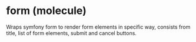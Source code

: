 # form (molecule)

Wraps symfony form to render form elements in specific way, consists from title, list of form elements, submit and cancel buttons.
